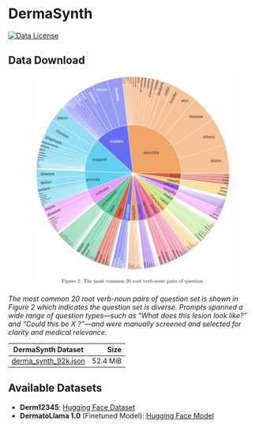 # DermaSynth

[![Data License](https://img.shields.io/badge/Data%20License-CC%20By%20NC%204.0-red.svg)](https://github.com/abdurrahimyilmaz/DermaSynth/DATA_LICENSE)

## Data Download

<p align="center">
    <img src="images/word_wheel_figure.png" width="80%"> <br>
 
  *The most common 20 root verb-noun pairs of question set is shown in Figure 2 which indicates the question set is diverse. Prompts spanned a wide range of question types—such as “What does this lesion look like?” and “Could this be X ?”—and were manually screened and selected for clarity and medical relevance.*
</p>

| DermaSynth Dataset | Size |
| --- | ---: |
| [derma_synth_92k.json](dataset/derma_synth_92k.json) | 52.4 MiB |

## Available Datasets

- **Derm12345**: [Hugging Face Dataset](https://huggingface.co/datasets/abdurrahimyilmaz/derm12345_synthetic_data)
- **DermatoLlama 1.0** (Finetuned Model): [Hugging Face Model](https://huggingface.co/abdurrahimyilmaz/DermatoLlama-1.0)
